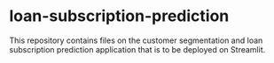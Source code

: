 # loan-subscription-prediction
This repository contains files on the customer segmentation and loan subscription prediction application that is to be deployed on Streamlit.
